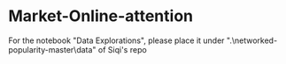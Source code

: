 # Market-Online-attention
For the notebook "Data Explorations", please place it under ".\networked-popularity-master\data" of Siqi's repo
